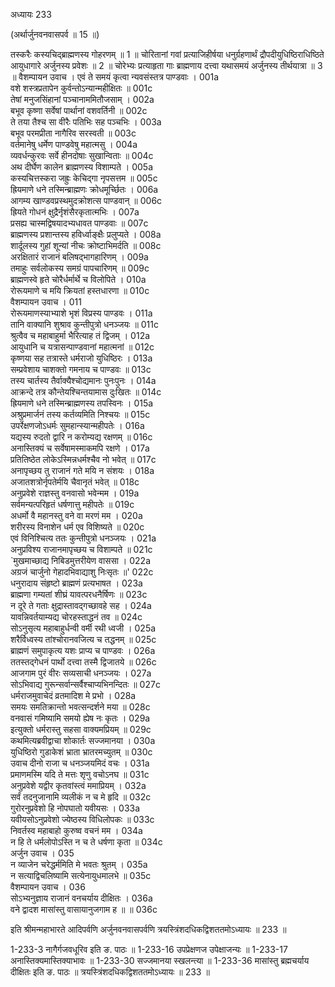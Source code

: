 अध्यायः 233

(अर्थार्जुनवनवासपर्व ॥ 15 ॥)

तस्करैः कस्यचिद्ब्राह्मणस्य गोहरणम् ॥ 1 ॥ चोरितानां गवां प्रत्याजिहीर्षया धनुर्ग्रहणार्थं द्रौपदीयुधिष्ठिराधिष्ठिते आयुधागारे अर्जुनस्य प्रवेशः ॥ 2 ॥ चोरेभ्यः प्रत्याहृता गाः ब्राह्मणाय दत्त्वा यथासमयं अर्जुनस्य तीर्थयात्रा ॥ 3 ॥
वैशम्पायन उवाच ।
एवं ते समयं कृत्वा न्यवसंस्तत्र पाण्डवाः ।	001a  
वशे शस्त्रप्रतापेन कुर्वन्तोऽन्यान्महीक्षितः ॥	001c  
तेषां मनुजसिंहानां पञ्चानाममितौजसाम् ।	002a  
बभूव कृष्णा सर्वेषां पार्थानां वशवर्तिनी ॥	002c  
ते तया तैश्च सा वीरैः पतिभिः सह पञ्चभिः ।	003a  
बभूव परमप्रीता नागैरिव सरस्वती ॥	003c  
वर्तमानेषु धर्मेण पाण्डवेषु महात्मसु ।	004a  
व्यवर्धन्कुरवः सर्वे हीनदोषाः सुखान्विताः ॥	004c  
अथ दीर्घेण कालेन ब्राह्मणस्य विशाम्पते ।	005a  
कस्यचित्तस्करा जह्रुः केचिद्गा नृपसत्तम ॥	005c  
ह्रियमाणे धने तस्मिन्ब्राह्मणः क्रोधमूर्च्छितः ।	006a  
आगम्य खाण्डवप्रस्थमुदक्रोशत्स पाण्डवान् ॥	006c  
ह्रियते गोधनं क्षुद्रैर्नृशंसैरकृतात्मभिः ।	007a  
प्रसह्य चास्मद्विषयादभ्यधावत पाण्डवाः ॥	007c  
ब्राह्मणस्य प्रशान्तस्य हविर्ध्वाङ्क्षैः प्रलुप्यते ।	008a  
शार्दूलस्य गुहां शून्यां नीचः क्रोष्टाभिमर्दति ॥	008c  
अरक्षितारं राजानं बलिषद्भागहारिणम् ।	009a  
तमाहुः सर्वलोकस्य समग्रं पापचारिणम् ॥	009c  
ब्राह्मणस्वे हृते चोरैर्धर्मार्थे च विलोपिते ।	010a  
रोरूयमाणे च मयि क्रियतां हस्तधारणा ॥	010c  
वैशम्पायन उवाच ।	011  
रोरूयमाणस्याभ्याशे भृशं विप्रस्य पाण्डवः ।	011a  
तानि वाक्यानि शुश्राव कुन्तीपुत्रो धनञ्जयः ॥	011c  
श्रुत्वैव च महाबाहुर्मा भैरित्याह तं द्विजम् ।	012a  
आयुधानि च यत्रासन्पाण्डवानां महात्मनां ॥	012c  
कृष्णया सह तत्रास्ते धर्मराजो युधिष्ठिरः ।	013a  
सम्प्रवेशाय चाशक्तो गमनाय च पाण्डवः ॥	013c  
तस्य चार्तस्य तैर्वाक्यैश्चोद्यमानः पुनःपुनः ।	014a  
आक्रन्दे तत्र कौन्तेयश्चिन्तयामास दुःखितः ॥	014c  
ह्रियमाणे धने तस्मिन्ब्राह्मणस्य तपस्विनः ।	015a  
अश्रुप्रमार्जनं तस्य कर्तव्यमिति निश्चयः ॥	015c  
उपर्रेक्षणजोऽधर्मः सुमहान्स्यान्महीपतेः ।	016a  
यद्यस्य रुदतो द्वारि न करोम्यद्य रक्षणम् ॥	016c  
अनास्तिक्यं च सर्वेषामस्माकमपि रक्षणे ।	017a  
प्रतितिष्ठेत लोकेऽस्मिन्नधर्मश्चैव नो भवेत् ॥	017c  
अनापृच्छय तु राजानं गते मयि न संशयः ।	018a  
अजातशत्रोर्नृपतेर्मयि चैवानृतं भवेत् ॥	018c  
अनुप्रवेशे राज्ञस्तु वनवासो भवेन्मम ।	019a  
सर्वमन्यत्परिहृतं धर्षणात्तु महीपतेः ॥	019c  
अधर्मो वै महानस्तु वने वा मरणं मम ।	020a  
शरीरस्य विनाशेन धर्म एव विशिष्यते ॥	020c  
एवं विनिश्चित्य ततः कुन्तीपुत्रो धनञ्जयः ।	021a  
अनुप्रविश्य राजानमापृच्छय च विशाम्पते ॥	021c  
`मुखमाच्छाद्य निबिडमुत्तरीयेण वाससा ।	022a  
अग्रजं चार्जुनो गेहादभिवाद्याशु निःसृतः ॥'	022c  
धनुरादाय संहृष्टो ब्राह्मणं प्रत्यभाषत ।	023a  
ब्राह्मणा गम्यतां शीघ्रं यावत्परधनैर्षिणः ॥	023c  
न दूरे ते गताः क्षुद्रास्तावद्गच्छावहे सह ।	024a  
यावन्निवर्तयाम्यद्य चोरहस्ताद्धनं तव ॥	024c  
सोऽनुसृत्य महाबाहुर्धन्वी वर्मी रथी ध्वजी ।	025a  
शरैर्विध्वस्य तांश्चोरानवजित्य च तद्धनम् ॥	025c  
ब्राह्मणं समुपाकृत्य यशः प्राप्य च पाण्डवः ।	026a  
ततस्तद्गेधनं पार्थो दत्त्वा तस्मै द्विजातये ॥	026c  
आजगाम पुरं वीरः सव्यसाची धनञ्जयः ।	027a  
सोऽभिवाद्य गुरून्सर्वान्सर्वैश्चाप्यभिनन्दितः ॥	027c  
धर्मराजमुवाचेदं व्रतमादिश मे प्रभो ।	028a  
समयः समतिक्रान्तो भवत्सन्दर्शने मया ॥	028c  
वनवासं गमिष्यामि समयो ह्येष नः कृतः ।	029a  
इत्युक्तो धर्मरास्तु सहसा वाक्यमप्रियम् ॥	029c  
कथमित्यब्रवीद्वाचा शोकार्तः सज्जमानया ।	030a  
युधिष्ठिरो गुडाकेशं भ्राता भ्रातरमच्युतम् ॥	030c  
उवाच दीनो राजा च धनञ्जयमिदं वचः ।	031a  
प्रमाणमस्मि यदि ते मत्तः शृणु वचोऽनघ ॥	031c  
अनुप्रवेशे यद्वीर कृतवांस्त्वं ममाप्रियम् ।	032a  
सर्वं तदनुजानामि व्यलीकं न च मे हृदि ॥	032c  
गुरोरनुप्रवेशो हि नोपघातो यवीयसः ।	033a  
यवीयसोऽनुप्रवेशो ज्येष्ठस्य विधिलोपकः ॥	033c  
निवर्तस्व महाबाहो कुरुष्व वचनं मम ।	034a  
न हि ते धर्मलोपोऽस्ति न च ते धर्षणा कृता ॥	034c  
अर्जुन उवाच ।	035  
न व्याजेन चरेद्धर्ममिति मे भवतः श्रुतम् ।	035a  
न सत्याद्विचलिष्यामि सत्येनायुधमालभे ॥	035c  
वैशम्पायन उवाच ।	036  
सोऽभ्यनुज्ञाय राजानं वनचर्याय दीक्षितः ।	036a  
वने द्वादश मासांस्तु वासायानुजगाम ह ॥ ॥	036c  

इति श्रीमन्महाभारते आदिपर्वणि अर्जुनवनवासपर्वणि त्रयस्त्रिंशदधिकद्विशततमोऽध्यायः ॥ 233 ॥

1-233-3 नागैर्गजवधूरिव इति ङ. पाठः ॥ 1-233-16 उपप्रेक्षणज उपेक्षाजन्यः ॥ 1-233-17 अनास्तिक्यमास्तिक्याभावः ॥ 1-233-30 सज्जमानया स्खलन्त्या ॥ 1-233-36 मासांस्तु ब्रह्मचर्याय दीक्षितः इति ङ. पाठः ॥ त्रयस्त्रिंशदधिकद्विशततमोऽध्यायः ॥ 233 ॥
